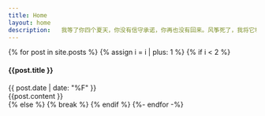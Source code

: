 ```yaml
---
title: Home
layout: home
description:   我等了你四个夏天，你没有信守承诺，你再也没有回来。风筝死了，我将它埋葬在这里，谁知道呢，也许有一天你会找到它。
--- 
```

<section class="post">
{% for post in site.posts %}
 {% assign i = i | plus: 1 %}  
  {% if i < 2 %}
  <h4>{{post.title }} </h4>
  <div>
  
  <div class="post-list__meta">
  <time datetime="{{post.date | date: date_to_xmlschema}}" class="post-list__date">{{ post.date | date: "%F" }}</time> 

  </div>
     {{post.content }} 
     </div>
  {% else %}
      {% break %}
  {% endif %}
{%- endfor -%}
</section>

